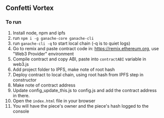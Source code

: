 ## Confetti Vortex

### To run
1. Install node, npm and ipfs
2. run `npm i -g ganache-core ganache-cli`
3. run `ganache-cli -q` to start local chain (-q is to quiet logs)
4. Go to remix and paste contract code in: https://remix.ethereum.org, use "Web3 Provider" environment
5. Compile contract and copy ABI, paste into `contractABI` variable in web3.js
6. Add project folder to IPFS, make note of root hash
7. Deploy contract to local chain, using root hash from IPFS step in constructor
8. Make note of contract address
9. Update config_update_this.js to config.js and add the contract address in there. 
10. Open the `index.html` file in your browser
11. You will have the piece's owner and the piece's hash logged to the console
